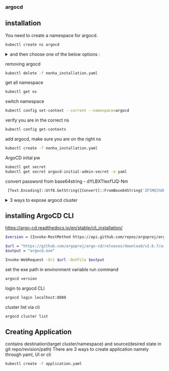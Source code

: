 ### argocd

## installation

You need to create a namespace for argocd.

```bash
kubectl create ns argocd
```

<details>
<summary>and then choose one of the below options :</summary>

1. Non-HA:

a. cluster-admin privileges: https://raw.githubusercontent.com/argoproj/argo-cd/stable/manifests/install.yaml

b. namespace level privileges: https://github.com/argoproj/argo-cd/raw/stable/manifests/namespace-install.yaml

2. HA:

a. cluster-admin privileges: https://github.com/argoproj/argo-cd/raw/stable/manifests/ha/install.yaml

b. namespace level privileges: https://github.com/argoproj/argo-cd/raw/stable/manifests/ha/namespace-install.yaml

3. Light installation "Core"

https://github.com/argoproj/argo-cd/raw/stable/manifests/core-install.yaml

4. Helm chart: https://github.com/argoproj/argo-helm/tree/main/charts/argo-cd

</details>

removing argocd

```bash
kubectl delete -f nonha_installation.yaml
```

get all namespace

```bash
kubectl get ns
```

switch namespace

```bash
kubectl config set-context --current --namespace=argocd
```

verify you are in the correct ns

```bash
kubectl config get-contexts
```

add argocd, make sure you are on the right ns

```bash
kubectl create -f nonha_installation.yaml
```

ArgoCD inital pw

```bash
kubectl get secret
kubectl get secret argocd-initial-admin-secret -o yaml
```

convert password from base64string - dYLBXTlexf1JQ-Nm

```bash
 [Text.Encoding]::Utf8.GetString([Convert]::FromBase64String('ZFlMQlhUbGV4ZjFKUS1ObQ=='))
```

<details>
<summary>3 ways to expose argocd cluster</summary>
1. You can change the argocd server service type into load balancer if you are using a managed Kubernetes service in a cloud like AWS or Azure or GCP.  
2. Use Ingress resources to point to the server
3. Port forwarding (for local instances)
```bash
kubectl port-forward svc/argocd-server 8080:443
```
https://localhost:8080/login?return_url=https%3A%2F%2Flocalhost%3A8080%2Fapplications
</details>

## installing ArgoCD CLI

https://argo-cd.readthedocs.io/en/stable/cli_installation/

```bash
$version = (Invoke-RestMethod https://api.github.com/repos/argoproj/argo-cd/releases/latest).tag_name
```

```bash
$url = "https://github.com/argoproj/argo-cd/releases/download/v2.6.7/argocd-windows-amd64.exe"
$output = "argocd.exe"

Invoke-WebRequest -Uri $url -OutFile $output
```

set the exe path in environment variable
run command

```bash
argocd version
```

login to argocd CLI

```bash
argocd login localhost:8080
```

cluster list via cli

```bash
argocd cluster list
```

## Creating Application

contains destination(target cluster/namespace) and source(desired state in git repo/revision/path)
There are 3 ways to create application namely through yaml, UI or cli

```bash
kubectl create -f application.yaml
```
